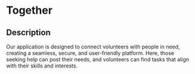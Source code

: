 # Together

## Description

Our application is designed to connect volunteers with people in need, creating a seamless, secure, and user-friendly platform.
Here, those seeking help can post their needs, and volunteers can find tasks that align with their skills and interests.

